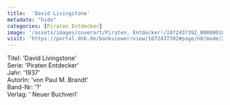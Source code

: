 ```yaml
---
title:  'David Livingstone'
metadate: "hide"
categories: [Piraten Entdecker]
image: '/assets/images/coverart/Piraten, Entdecker!/1072437392_00000010.jpg'
visit: 'https://portal.dnb.de/bookviewer/view/1072437392#page/n0/mode/2up'
---
```

Titel: 'David Livingstone' <br>
Serie: 'Piraten Entdecker' <br>
Jahr: '1937' <br>
AutorIn: 'von Paul M. Brandt' <br>
Band-Nr: '?' <br>
Verlag: ' Neuer Buchverl'